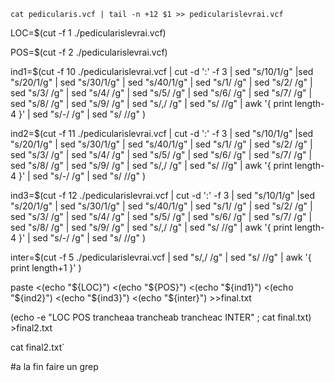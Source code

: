 
``cat pedicularis.vcf | tail -n +12 $1 >> pedicularislevrai.vcf``

LOC=$(cut -f 1 ./pedicularislevrai.vcf)

POS=$(cut -f 2 ./pedicularislevrai.vcf)

ind1=$(cut -f 10 ./pedicularislevrai.vcf | cut -d ':' -f 3 | sed "s/10/1/g" |sed "s/20/1/g" | sed "s/30/1/g" | sed "s/40/1/g" | sed "s/1/ /g" | sed "s/2/ /g" | sed "s/3/ /g" | sed "s/4/ /g" | sed "s/5/ /g" | sed "s/6/ /g" | sed "s/7/ /g" | sed "s/8/ /g" | sed "s/9/ /g" | sed "s/,/ /g" | sed "s/ //g" | awk '{ print length-4 }' | sed "s/-/ /g" | sed "s/ //g" )

ind2=$(cut -f 11 ./pedicularislevrai.vcf | cut -d ':' -f 3 | sed "s/10/1/g" |sed "s/20/1/g" | sed "s/30/1/g" | sed "s/40/1/g" | sed "s/1/ /g" | sed "s/2/ /g" | sed "s/3/ /g" | sed "s/4/ /g" | sed "s/5/ /g" | sed "s/6/ /g" | sed "s/7/ /g" | sed "s/8/ /g" | sed "s/9/ /g" | sed "s/,/ /g" | sed "s/ //g" | awk '{ print length-4 }' | sed "s/-/ /g" | sed "s/ //g" )

ind3=$(cut -f 12 ./pedicularislevrai.vcf | cut -d ':' -f 3 | sed "s/10/1/g" |sed "s/20/1/g" | sed "s/30/1/g" | sed "s/40/1/g" | sed "s/1/ /g" | sed "s/2/ /g" | sed "s/3/ /g" | sed "s/4/ /g" | sed "s/5/ /g" | sed "s/6/ /g" | sed "s/7/ /g" | sed "s/8/ /g" | sed "s/9/ /g" | sed "s/,/ /g" | sed "s/ //g" | awk '{ print length-4 }' | sed "s/-/ /g" | sed "s/ //g" )

inter=$(cut -f 5 ./pedicularislevrai.vcf | sed "s/,/ /g" | sed "s/ //g" | awk '{ print length+1 }' )

paste <(echo "${LOC}") <(echo "${POS}") <(echo "${ind1}") <(echo "${ind2}") <(echo "${ind3}") <(echo "${inter}") >>final.txt

(echo -e "LOC    POS   trancheaa  trancheab  trancheac  INTER" ; cat final.txt) >final2.txt

cat final2.txt`

#a la fin faire un grep 
